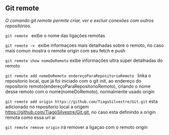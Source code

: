## Git remote

*O comando git remote permite criar, ver e excluir conexões com outros repositórios.*


```git remote ``` exibe o nome das ligações remotas

```git remote -v ``` exibe informaçoes mais detalhadas sobre o remoto, no caso mais comun mostra o remote origin com seu fetch e push

```git remote show nomeDoRemoto``` exibe informações ultra super detalhadas do remoto

```git remote add nomeDoRemoto endereçoParaRepositorioRemoto ``` linka o repositorio local, que já foi iniciado com o git init, ao endereço do repositorio 
remoto(endereçoParaRepositorioRemoto), criando o nome desse remoto com o nome(nomeDoRemoto), normalmente usado origin

```git remote add origin https://github.com/TiagoSilvestre/Git.git``` esta adicionado no repositorio local a origem https://github.com/TiagoSilvestre/Git.git, 
no caso esta definindo a origin remota como essa url ai

```git remote remove origin``` irá remover a ligaçao com o remoto origin

